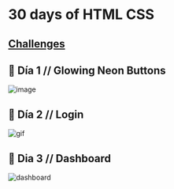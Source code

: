# 30 days of HTML CSS

## [Challenges](https://dev.to/somanathgoudar/30dayschallenge-30-days-extreme-html-css-challenge-50k1)

## 🎈 Día 1 // Glowing Neon Buttons

![image](https://user-images.githubusercontent.com/74930052/149359758-700dcf23-8fa3-4027-b28b-52037c0ccec1.png)

## 🎈 Día 2 // Login

![gif](https://user-images.githubusercontent.com/74930052/149370056-be551083-84e3-4c59-ae54-eefa929c18b1.gif)

## 🎈 Dia 3 // Dashboard

![dashboard](https://user-images.githubusercontent.com/74930052/149579393-8cf9256f-ba0d-45bf-9093-21686d4c7571.gif)
